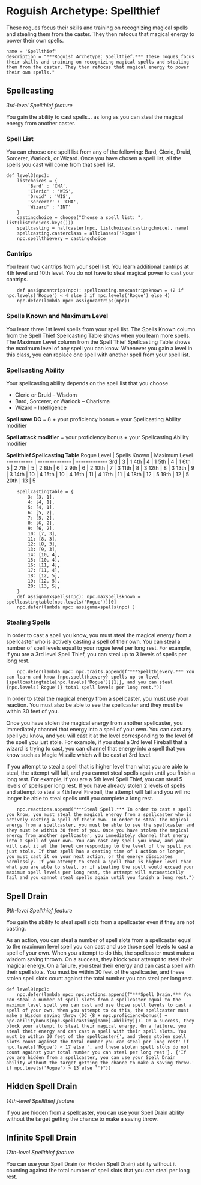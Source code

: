 # Roguish Archetype: Spellthief
These rogues focus their skills and training on recognizing magical spells and stealing them from the caster. They then refocus that magical energy to power their own spells.

```
name = 'Spellthief'
description = "***Roguish Archetype: Spellthief.*** These rogues focus their skills and training on recognizing magical spells and stealing them from the caster. They then refocus that magical energy to power their own spells."
```

## Spellcasting
*3rd-level Spellthief feature*

You gain the ability to cast spells… as long as you can steal the magical energy from another caster.

### Spell List
You can choose one spell list from any of the following: Bard, Cleric, Druid, Sorcerer, Warlock, or Wizard. Once you have chosen a spell list, all the spells you cast will come from that spell list.

```
def level3(npc):
    listchoices = {
        'Bard' : 'CHA',
        'Cleric' : 'WIS',
        'Druid' : 'WIS',
        'Sorcerer' : 'CHA',
        'Wizard' : 'INT'
    }
    castingchoice = choose("Choose a spell list: ", list(listchoices.keys()))
    spellcasting = halfcaster(npc, listchoices[castingchoice], name)
    spellcasting.casterclass = allclasses['Rogue']
    npc.spellthievery = castingchoice
```

### Cantrips
You learn two cantrips from your spell list. You learn additional cantrips at 4th level and 10th level. You do not have to steal magical power to cast your cantrips.

```
    def assigncantrips(npc): spellcasting.maxcantripsknown = (2 if npc.levels('Rogue') < 4 else 3 if npc.levels('Rogue') else 4)
    npc.defer(lambda npc: assigncantrips(npc))
```

### Spells Known and Maximum Level
You learn three 1st level spells from your spell list. The Spells Known column from the Spell Thief Spellcasting Table shows when you learn more spells. The Maximum Level column from the Spell Thief Spellcasting Table shows the maximum level of any spell you can know. Whenever you gain a level in this class, you can replace one spell with another spell from your spell list.

### Spellcasting Ability
Your spellcasting ability depends on the spell list that you choose.

* Cleric or Druid – Wisdom
* Bard, Sorcerer, or Warlock – Charisma
* Wizard - Intelligence

**Spell save DC** = 8 + your proficiency bonus + your Spellcasting Ability modifier

**Spell attack modifier** = your proficiency bonus + your Spellcasting Ability modifier

**Spellthief Spellcasting Table**
Rogue Level |  Spells Known  | Maximum Level
----------- | -------------- | -------------
3rd         | 3              | 1
4th         | 4              | 1
5th         | 4              | 1
6th         | 5              | 2
7th         | 5              | 2
8th         | 6              | 2
9th         | 6              | 2
10th        | 7              | 3
11th        | 8              | 3
12th        | 8              | 3
13th        | 9              | 3
14th        | 10             | 4
15th        | 10             | 4
16th        | 11             | 4
17th        | 11             | 4
18th        | 12             | 5
19th        | 12             | 5
20th        | 13             | 5


```
    spellcastingtable = {
        3: [3, 1],
        4: [4, 1],
        5: [4, 1],
        6: [5, 2],
        7: [5, 2],
        8: [6, 2],
        9: [6, 2],
        10: [7, 3],
        11: [8, 3],
        12: [8, 3],
        13: [9, 3],
        14: [10, 4],
        15: [10, 4],
        16: [11, 4],
        17: [11, 4],
        18: [12, 5],
        19: [12, 5],
        20: [13, 5],
    }
    def assignmaxspells(npc): npc.maxspellsknown = spellcastingtable[npc.levels('Rogue')][0]
    npc.defer(lambda npc: assignmaxspells(npc) )
```

### Stealing Spells
In order to cast a spell you know, you must steal the magical energy from a spellcaster who is actively casting a spell of their own. You can steal a number of spell levels equal to your rogue level per long rest. For example, if you are a 3rd level Spell Thief, you can steal up to 3 levels of spells per long rest.

```
    npc.defer(lambda npc: npc.traits.append(f"***Spellthievery.*** You can learn and know {npc.spellthievery} spells up to level {spellcastingtable[npc.levels('Rogue')][1]}, and you can steal {npc.levels('Rogue')} total spell levels per long rest."))
```

In order to steal the magical energy from a spellcaster, you must use your reaction. You must also be able to see the spellcaster and they must be within 30 feet of you.

Once you have stolen the magical energy from another spellcaster, you immediately channel that energy into a spell of your own. You can cast any spell you know, and you will cast it at the level corresponding to the level of the spell you just stole. For example, if you steal a 3rd level Fireball that a wizard is trying to cast, you can channel that energy into a spell that you know such as Magic Missile which will be cast at 3rd level.

If you attempt to steal a spell that is higher level than what you are able to steal, the attempt will fail, and you cannot steal spells again until you finish a long rest. For example, if you are a 5th level Spell Thief, you can steal 5 levels of spells per long rest. If you have already stolen 2 levels of spells and attempt to steal a 4th level Fireball, the attempt will fail and you will no longer be able to steal spells until you complete a long rest.

```
    npc.reactions.append("***Steal Spell.*** In order to cast a spell you know, you must steal the magical energy from a spellcaster who is actively casting a spell of their own. In order to steal the magical energy from a spellcaster, you must be able to see the spellcaster and they must be within 30 feet of you. Once you have stolen the magical energy from another spellcaster, you immediately channel that energy into a spell of your own. You can cast any spell you know, and you will cast it at the level corresponding to the level of the spell you just stole. If that spell has a casting time of 1 action or longer, you must cast it on your next action, or the energy dissipates harmlessly. If you attempt to steal a spell that is higher level than what you are able to steal, or if stealing the spell would exceed your maximum spell levels per long rest, the attempt will automatically fail and you cannot steal spells again until you finish a long rest.")
```

## Spell Drain
*9th-level Spellthief feature*

You gain the ability to steal spell slots from a spellcaster even if they are not casting.

As an action, you can steal a number of spell slots from a spellcaster equal to the maximum level spell you can cast and use those spell levels to cast a spell of your own. When you attempt to do this, the spellcaster must make a wisdom saving thrown. On a success, they block your attempt to steal their magical energy. On a failure, you steal their energy and can cast a spell with their spell slots. You must be within 30 feet of the spellcaster, and these stolen spell slots count against the total number you can steal per long rest.

```
def level9(npc):
    npc.defer(lambda npc: npc.actions.append(f"***Spell Drain.*** You can steal a number of spell slots from a spellcaster equal to the maximum level spell you can cast and use those spell levels to cast a spell of your own. When you attempt to do this, the spellcaster must make a Wisdom saving throw (DC {8 + npc.proficiencybonus() + npc.abilitybonus(npc.spellcasting[name].ability)}). On a success, they block your attempt to steal their magical energy. On a failure, you steal their energy and can cast a spell with their spell slots. You must be within 30 feet of the spellcaster{', and these stolen spell slots count against the total number you can steal per long rest' if npc.levels('Rogue') < 17 else ', and these stolen spell slots do not count against your total number you can steal per long rest'}. {'If you are hidden from a spellcaster, you can use your Spell Drain ability without the target getting the chance to make a saving throw.' if npc.levels('Rogue') > 13 else ''}"))
```

## Hidden Spell Drain
*14th-level Spellthief feature*

If you are hidden from a spellcaster, you can use your Spell Drain ability without the target getting the chance to make a saving throw.

## Infinite Spell Drain
*17th-level Spellthief feature*

You can use your Spell Drain (or Hidden Spell Drain) ability without it counting against the total number of spell slots that you can steal per long rest.

